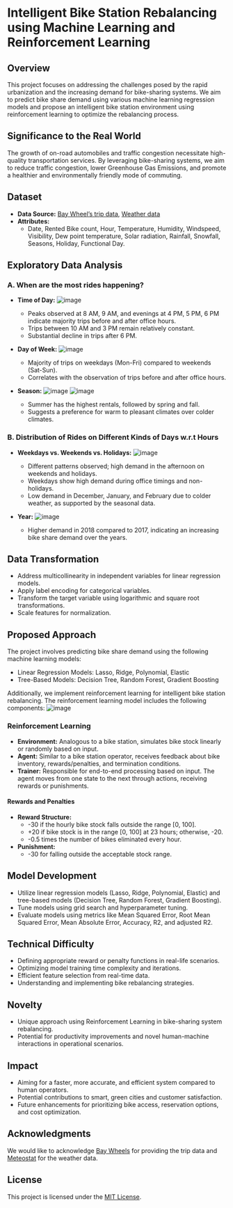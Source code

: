 # Intelligent Bike Station Rebalancing using Machine Learning and Reinforcement Learning

## Overview
This project focuses on addressing the challenges posed by the rapid urbanization and the increasing demand for bike-sharing systems. We aim to predict bike share demand using various machine learning regression models and propose an intelligent bike station environment using reinforcement learning to optimize the rebalancing process.

## Significance to the Real World
The growth of on-road automobiles and traffic congestion necessitate high-quality transportation services. By leveraging bike-sharing systems, we aim to reduce traffic congestion, lower Greenhouse Gas Emissions, and promote a healthier and environmentally friendly mode of commuting.

## Dataset
- **Data Source:** [Bay Wheel’s trip data](https://www.lyft.com/bikes/bay-wheels/system-data), [Weather data](https://meteostat.net/en/)
- **Attributes:**
  - Date, Rented Bike count, Hour, Temperature, Humidity, Windspeed, Visibility, Dew point temperature, Solar radiation, Rainfall, Snowfall, Seasons, Holiday, Functional Day.

## Exploratory Data Analysis
### A. When are the most rides happening?
- **Time of Day:**
![image](https://github.com/Lohitha-Vanteru/Bike-Share-Demand-Prediction-and-Rebalancing-using-ML/assets/113141006/5acd1537-6ca6-4687-98a7-03c65276cd96)

  - Peaks observed at 8 AM, 9 AM, and evenings at 4 PM, 5 PM, 6 PM indicate majority trips before and after office hours.
  - Trips between 10 AM and 3 PM remain relatively constant.
  - Substantial decline in trips after 6 PM.

- **Day of Week:**
 ![image](https://github.com/Lohitha-Vanteru/Bike-Share-Demand-Prediction-and-Rebalancing-using-ML/assets/113141006/8c71f7fb-216f-4449-8e39-e8c2e61e6732)

  - Majority of trips on weekdays (Mon-Fri) compared to weekends (Sat-Sun).
  - Correlates with the observation of trips before and after office hours.

- **Season:**
![image](https://github.com/Lohitha-Vanteru/Bike-Share-Demand-Prediction-and-Rebalancing-using-ML/assets/113141006/a8c0cefa-61db-4f63-8f71-b615f4b94d24)
![image](https://github.com/Lohitha-Vanteru/Bike-Share-Demand-Prediction-and-Rebalancing-using-ML/assets/113141006/d976a805-cce2-4cf6-956e-ff822987a46f)

  - Summer has the highest rentals, followed by spring and fall.
  - Suggests a preference for warm to pleasant climates over colder climates.

### B. Distribution of Rides on Different Kinds of Days w.r.t Hours
- **Weekdays vs. Weekends vs. Holidays:**
  ![image](https://github.com/Lohitha-Vanteru/Bike-Share-Demand-Prediction-and-Rebalancing-using-ML/assets/113141006/86e9680f-723d-4ff6-adce-0d55607fd530)

  - Different patterns observed; high demand in the afternoon on weekends and holidays.
  - Weekdays show high demand during office timings and non-holidays.
  - Low demand in December, January, and February due to colder weather, as supported by the seasonal data.

- **Year:**
![image](https://github.com/Lohitha-Vanteru/Bike-Share-Demand-Prediction-and-Rebalancing-using-ML/assets/113141006/f052a47d-1c26-4520-9342-5cf12714842e)

  - Higher demand in 2018 compared to 2017, indicating an increasing bike share demand over the years.

## Data Transformation
- Address multicollinearity in independent variables for linear regression models.
- Apply label encoding for categorical variables.
- Transform the target variable using logarithmic and square root transformations.
- Scale features for normalization.

## Proposed Approach
The project involves predicting bike share demand using the following machine learning models:
- Linear Regression Models: Lasso, Ridge, Polynomial, Elastic
- Tree-Based Models: Decision Tree, Random Forest, Gradient Boosting

Additionally, we implement reinforcement learning for intelligent bike station rebalancing. The reinforcement learning model includes the following components:
![image](https://github.com/Lohitha-Vanteru/Bike-Share-Demand-Prediction-and-Rebalancing-using-ML/assets/113141006/e723d547-9d8a-4038-9ab9-c35ec9c3ed8c)

### Reinforcement Learning
- **Environment:** Analogous to a bike station, simulates bike stock linearly or randomly based on input.
- **Agent:** Similar to a bike station operator, receives feedback about bike inventory, rewards/penalties, and termination conditions.
- **Trainer:** Responsible for end-to-end processing based on input. The agent moves from one state to the next through actions, receiving rewards or punishments.

#### Rewards and Penalties
- **Reward Structure:**
  - -30 if the hourly bike stock falls outside the range [0, 100].
  - +20 if bike stock is in the range [0, 100] at 23 hours; otherwise, -20.
  - -0.5 times the number of bikes eliminated every hour.
- **Punishment:**
  - -30 for falling outside the acceptable stock range.

## Model Development
- Utilize linear regression models (Lasso, Ridge, Polynomial, Elastic) and tree-based models (Decision Tree, Random Forest, Gradient Boosting).
- Tune models using grid search and hyperparameter tuning.
- Evaluate models using metrics like Mean Squared Error, Root Mean Squared Error, Mean Absolute Error, Accuracy, R2, and adjusted R2.

## Technical Difficulty
- Defining appropriate reward or penalty functions in real-life scenarios.
- Optimizing model training time complexity and iterations.
- Efficient feature selection from real-time data.
- Understanding and implementing bike rebalancing strategies.

## Novelty
- Unique approach using Reinforcement Learning in bike-sharing system rebalancing.
- Potential for productivity improvements and novel human-machine interactions in operational scenarios.

## Impact
- Aiming for a faster, more accurate, and efficient system compared to human operators.
- Potential contributions to smart, green cities and customer satisfaction.
- Future enhancements for prioritizing bike access, reservation options, and cost optimization.
  
## Acknowledgments
We would like to acknowledge [Bay Wheels](https://www.lyft.com/bikes/bay-wheels/system-data) for providing the trip data and [Meteostat](https://meteostat.net/en/) for the weather data.

## License
This project is licensed under the [MIT License](LICENSE).
